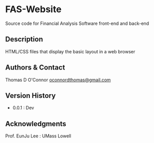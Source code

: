 # FAS-Website
Source code for Financial Analysis Software front-end and back-end

## Description
HTML/CSS files that display the basic layout in a web browser

## Authors & Contact
Thomas D O'Connor
oconnordthomas@gmail.com

## Version History
* 0.0.1 : Dev

## Acknowledgments
Prof. EunJu Lee : UMass Lowell
